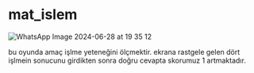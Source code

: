 # mat_islem

![WhatsApp Image 2024-06-28 at 19 35 12](https://github.com/sumeyyeanlayisli/mat_islem/assets/117297368/00fd8f86-50d3-4f78-b128-9c1911d65efa)


bu oyunda amaç işlme yeteneğini ölçmektir.
ekrana rastgele gelen dört işlmein sonucunu girdikten sonra doğru cevapta skorumuz 1 artmaktadır.



